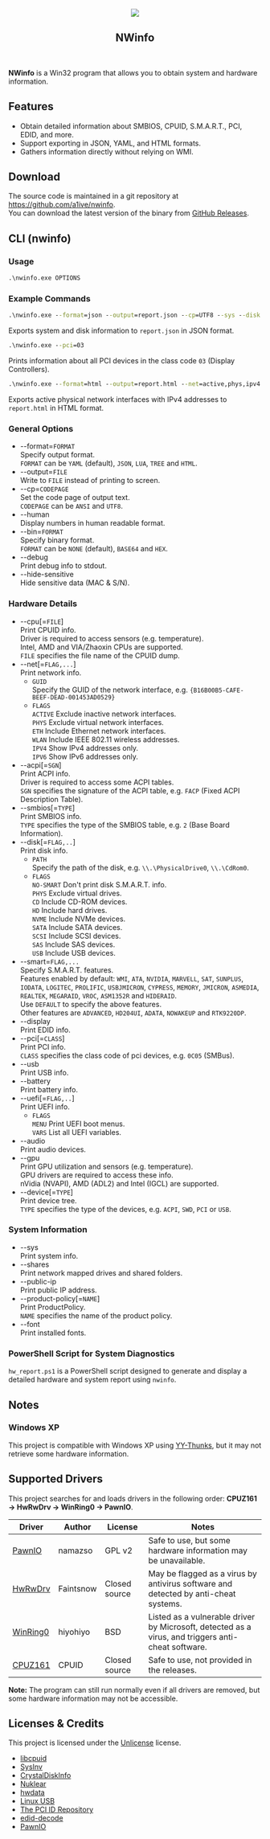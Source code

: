 ﻿<br />
<div align="center">
  <img src="./images/icon.ico">
  <h2 align="center">NWinfo</h2>
</div>
<br />

**NWinfo** is a Win32 program that allows you to obtain system and hardware information.

## Features
* Obtain detailed information about SMBIOS, CPUID, S.M.A.R.T., PCI, EDID, and more.
* Support exporting in JSON, YAML, and HTML formats.
* Gathers information directly without relying on WMI.

## Download

The source code is maintained in a git repository at https://github.com/a1ive/nwinfo.  
You can download the latest version of the binary from [GitHub Releases](https://github.com/a1ive/nwinfo/releases).  

<div style="page-break-after: always;"></div>

## CLI (nwinfo)

### Usage

```txt
.\nwinfo.exe OPTIONS
```

### Example Commands

```bat
.\nwinfo.exe --format=json --output=report.json --cp=UTF8 --sys --disk
```

Exports system and disk information to `report.json` in JSON format.

```bat
.\nwinfo.exe --pci=03
```

Prints information about all PCI devices in the class code `03` (Display Controllers).

```bat
.\nwinfo.exe --format=html --output=report.html --net=active,phys,ipv4
```

Exports active physical network interfaces with IPv4 addresses to `report.html` in HTML format.

<div style="page-break-after: always;"></div>

### General Options

- --format=`FORMAT`  
  Specify output format.  
  `FORMAT` can be `YAML` (default), `JSON`, `LUA`, `TREE` and `HTML`.  
- --output=`FILE`  
  Write to `FILE` instead of printing to screen.  
- --cp=`CODEPAGE`  
  Set the code page of output text.  
  `CODEPAGE` can be `ANSI` and `UTF8`.  
- --human  
  Display numbers in human readable format.  
- --bin=`FORMAT`  
  Specify binary format.  
  `FORMAT` can be `NONE` (default), `BASE64` and `HEX`.  
- --debug  
  Print debug info to stdout.  
- --hide-sensitive  
  Hide sensitive data (MAC & S/N).  

### Hardware Details

- --cpu[=`FILE`]  
  Print CPUID info.  
  Driver is required to access sensors (e.g. temperature).  
  Intel, AMD and VIA/Zhaoxin CPUs are supported.  
  `FILE` specifies the file name of the CPUID dump.  
- --net[=`FLAG,...`]  
  Print network info.  
  - `GUID`  
    Specify the GUID of the network interface, e.g. `{B16B00B5-CAFE-BEEF-DEAD-001453AD0529}`  
  - `FLAGS`  
    `ACTIVE` Exclude inactive network interfaces.  
    `PHYS`   Exclude virtual network interfaces.  
    `ETH`    Include Ethernet network interfaces.  
    `WLAN`   Include IEEE 802.11 wireless addresses.  
    `IPV4`   Show IPv4 addresses only.  
    `IPV6`   Show IPv6 addresses only.  
- --acpi[=`SGN`]  
  Print ACPI info.  
  Driver is required to access some ACPI tables.  
  `SGN` specifies the signature of the ACPI table, e.g. `FACP` (Fixed ACPI Description Table).  
- --smbios[=`TYPE`]  
  Print SMBIOS info.  
  `TYPE` specifies the type of the SMBIOS table, e.g. `2` (Base Board Information).  
- --disk[=`FLAG,..`]  
  Print disk info.  
  - `PATH`  
    Specify the path of the disk, e.g. `\\.\PhysicalDrive0`, `\\.\CdRom0`.  
  - `FLAGS`  
    `NO-SMART` Don't print disk S.M.A.R.T. info.  
    `PHYS`     Exclude virtual drives.  
    `CD`       Include CD-ROM devices.  
    `HD`       Include hard drives.  
    `NVME`     Include NVMe devices.  
    `SATA`     Include SATA devices.  
    `SCSI`     Include SCSI devices.  
    `SAS`      Include SAS devices.  
    `USB`      Include USB devices.  
- --smart=`FLAG,...`  
  Specify S.M.A.R.T. features.  
  Features enabled by default:
  `WMI`, `ATA`, `NVIDIA`, `MARVELL`, `SAT`, `SUNPLUS`, `IODATA`, `LOGITEC`, `PROLIFIC`, `USBJMICRON`,
  `CYPRESS`, `MEMORY`, `JMICRON`, `ASMEDIA`, `REALTEK`, `MEGARAID`, `VROC`, `ASM1352R` and `HIDERAID`.  
  Use `DEFAULT` to specify the above features.  
  Other features are `ADVANCED`, `HD204UI`, `ADATA`, `NOWAKEUP` and `RTK9220DP`.  
- --display  
  Print EDID info.  
- --pci[=`CLASS`]  
  Print PCI info.  
  `CLASS` specifies the class code of pci devices, e.g. `0C05` (SMBus).  
- --usb  
  Print USB info.  
- --battery  
  Print battery info.  
- --uefi[=`FLAG,..`]  
  Print UEFI info.  
  - `FLAGS`  
    `MENU` Print UEFI boot menus.  
    `VARS` List all UEFI variables.  
 - --audio  
   Print audio devices.  
 - --gpu  
   Print GPU utilization and sensors (e.g. temperature).  
   GPU drivers are required to access these info.  
   nVidia (NVAPI), AMD (ADL2) and Intel (IGCL) are supported.  
 - --device[=`TYPE`]  
   Print device tree.  
   `TYPE` specifies the type of the devices, e.g. `ACPI`, `SWD`, `PCI` or `USB`.  

### System Information

- --sys  
  Print system info.  
- --shares  
  Print network mapped drives and shared folders.  
- --public-ip  
  Print public IP address.  
- --product-policy[=`NAME`]  
  Print ProductPolicy.  
  `NAME` specifies the name of the product policy.  
- --font  
  Print installed fonts.  

### PowerShell Script for System Diagnostics

`hw_report.ps1` is a PowerShell script designed to generate and display a detailed hardware and system report using `nwinfo`.

<div style="page-break-after: always;"></div>

## Notes

### Windows XP
This project is compatible with Windows XP using [YY-Thunks](https://github.com/Chuyu-Team/YY-Thunks), but it may not retrieve some hardware information.

## Supported Drivers

This project searches for and loads drivers in the following order: **CPUZ161 -> HwRwDrv -> WinRing0 -> PawnIO**.

| Driver     | Author | License | Notes |
|------------|--------|---------|-------|
| [PawnIO](https://github.com/namazso/PawnIO) | namazso | GPL v2 | Safe to use, but some hardware information may be unavailable. |
| [HwRwDrv](https://hwrwdrv.phpnet.us/?i=1) | Faintsnow | Closed source | May be flagged as a virus by antivirus software and detected by anti-cheat systems. |
| [WinRing0](http://openlibsys.org/) | hiyohiyo | BSD | Listed as a vulnerable driver by Microsoft, detected as a virus, and triggers anti-cheat software. |
| [CPUZ161](https://www.cpuid.com/softwares/cpu-z.html) | CPUID | Closed source | Safe to use, not provided in the releases. |

**Note:** The program can still run normally even if all drivers are removed, but some hardware information may not be accessible.

<div style="page-break-after: always;"></div>

## Licenses & Credits

This project is licensed under the [Unlicense](https://unlicense.org/) license.

* [libcpuid](https://libcpuid.sourceforge.net)
* [SysInv](https://github.com/cavaliercoder/sysinv)
* [CrystalDiskInfo](https://github.com/hiyohiyo/CrystalDiskInfo)
* [Nuklear](https://github.com/Immediate-Mode-UI/Nuklear)
* [hwdata](https://github.com/vcrhonek/hwdata)
* [Linux USB](http://www.linux-usb.org)
* [The PCI ID Repository](https://pci-ids.ucw.cz)
* [edid-decode](https://git.linuxtv.org/v4l-utils.git/tree/utils/edid-decode)
* [PawnIO](https://pawnio.eu/)
